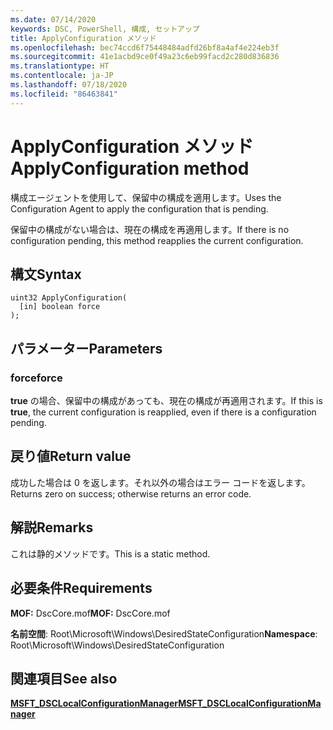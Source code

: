 ```yaml
---
ms.date: 07/14/2020
keywords: DSC, PowerShell, 構成, セットアップ
title: ApplyConfiguration メソッド
ms.openlocfilehash: bec74ccd6f75448484adfd26bf8a4af4e224eb3f
ms.sourcegitcommit: 41e1acbd9ce0f49a23c6eb99facd2c280d836836
ms.translationtype: HT
ms.contentlocale: ja-JP
ms.lasthandoff: 07/18/2020
ms.locfileid: "86463841"
---
```

# <a name="applyconfiguration-method"></a><span data-ttu-id="f8437-103">ApplyConfiguration メソッド</span><span class="sxs-lookup"><span data-stu-id="f8437-103">ApplyConfiguration method</span></span>

<span data-ttu-id="f8437-104">構成エージェントを使用して、保留中の構成を適用します。</span><span class="sxs-lookup"><span data-stu-id="f8437-104">Uses the Configuration Agent to apply the configuration that is pending.</span></span>

<span data-ttu-id="f8437-105">保留中の構成がない場合は、現在の構成を再適用します。</span><span class="sxs-lookup"><span data-stu-id="f8437-105">If there is no configuration pending, this method reapplies the current configuration.</span></span>

## <a name="syntax"></a><span data-ttu-id="f8437-106">構文</span><span class="sxs-lookup"><span data-stu-id="f8437-106">Syntax</span></span>

```mof
uint32 ApplyConfiguration(
  [in] boolean force
);
```

## <a name="parameters"></a><span data-ttu-id="f8437-107">パラメーター</span><span class="sxs-lookup"><span data-stu-id="f8437-107">Parameters</span></span>

### <a name="force"></a><span data-ttu-id="f8437-108">force</span><span class="sxs-lookup"><span data-stu-id="f8437-108">force</span></span>

<span data-ttu-id="f8437-109">**true** の場合、保留中の構成があっても、現在の構成が再適用されます。</span><span class="sxs-lookup"><span data-stu-id="f8437-109">If this is **true**, the current configuration is reapplied, even if there is a configuration pending.</span></span>

## <a name="return-value"></a><span data-ttu-id="f8437-110">戻り値</span><span class="sxs-lookup"><span data-stu-id="f8437-110">Return value</span></span>

<span data-ttu-id="f8437-111">成功した場合は 0 を返します。それ以外の場合はエラー コードを返します。</span><span class="sxs-lookup"><span data-stu-id="f8437-111">Returns zero on success; otherwise returns an error code.</span></span>

## <a name="remarks"></a><span data-ttu-id="f8437-112">解説</span><span class="sxs-lookup"><span data-stu-id="f8437-112">Remarks</span></span>

<span data-ttu-id="f8437-113">これは静的メソッドです。</span><span class="sxs-lookup"><span data-stu-id="f8437-113">This is a static method.</span></span>

## <a name="requirements"></a><span data-ttu-id="f8437-114">必要条件</span><span class="sxs-lookup"><span data-stu-id="f8437-114">Requirements</span></span>

<span data-ttu-id="f8437-115">**MOF:** DscCore.mof</span><span class="sxs-lookup"><span data-stu-id="f8437-115">**MOF:** DscCore.mof</span></span>

<span data-ttu-id="f8437-116">**名前空間**: Root\Microsoft\Windows\DesiredStateConfiguration</span><span class="sxs-lookup"><span data-stu-id="f8437-116">**Namespace**: Root\Microsoft\Windows\DesiredStateConfiguration</span></span>

## <a name="see-also"></a><span data-ttu-id="f8437-117">関連項目</span><span class="sxs-lookup"><span data-stu-id="f8437-117">See also</span></span>

[<span data-ttu-id="f8437-118">**MSFT_DSCLocalConfigurationManager**</span><span class="sxs-lookup"><span data-stu-id="f8437-118">**MSFT_DSCLocalConfigurationManager**</span></span>](msft-dsclocalconfigurationmanager.md)

